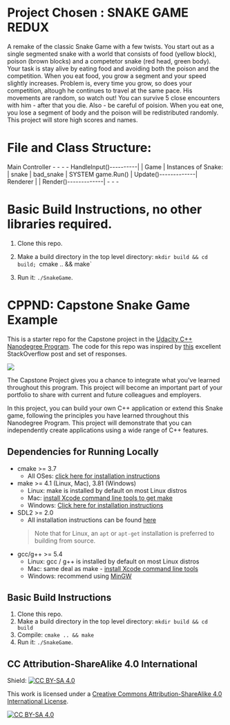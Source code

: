 # Project Chosen : SNAKE GAME REDUX
  A remake of the classic Snake Game with a few twists.  You start out as a single segmented snake with a world 
  that consists of food (yellow block), poison (brown blocks) and a competetor snake (red head, green body).  Your task is stay
  alive by eating food and avoiding both the poison and the competition.  When you eat food, you grow a segment and your speed 
  slightly increases.  Problem is, every time you grow, so does your competition, altough he continues to travel at the same pace.
  His movements are random, so watch out!  You can survive 5 close encounters with him - after that you die.  Also - be careful
  of poision.  When you eat one, you lose a segment of body and the poison will be redistributed randomly.  This project will store high scores and names.

# File and Class Structure:

Main
  Controller                - - - - 
    HandleInput()----------|      |
  Game                     |
    Instances of Snake:    |
      snake                |
      bad_snake            |      SYSTEM
    game.Run()             |
      Update()-------------|
  Renderer                 |      |
      Render()-------------| - - -  

# Basic Build Instructions, no other libraries required.

1. Clone this repo.

2. Make a build directory in the top level directory: `mkdir build && cd build; `cmake .. && make`

4. Run it: `./SnakeGame`.



# CPPND: Capstone Snake Game Example

This is a starter repo for the Capstone project in the [Udacity C++ Nanodegree Program](https://www.udacity.com/course/c-plus-plus-nanodegree--nd213). The code for this repo was inspired by [this](https://codereview.stackexchange.com/questions/212296/snake-game-in-c-with-sdl) excellent StackOverflow post and set of responses.

<img src="snake_game.gif"/>

The Capstone Project gives you a chance to integrate what you've learned throughout this program. This project will become an important part of your portfolio to share with current and future colleagues and employers.

In this project, you can build your own C++ application or extend this Snake game, following the principles you have learned throughout this Nanodegree Program. This project will demonstrate that you can independently create applications using a wide range of C++ features.

## Dependencies for Running Locally
* cmake >= 3.7
  * All OSes: [click here for installation instructions](https://cmake.org/install/)
* make >= 4.1 (Linux, Mac), 3.81 (Windows)
  * Linux: make is installed by default on most Linux distros
  * Mac: [install Xcode command line tools to get make](https://developer.apple.com/xcode/features/)
  * Windows: [Click here for installation instructions](http://gnuwin32.sourceforge.net/packages/make.htm)
* SDL2 >= 2.0
  * All installation instructions can be found [here](https://wiki.libsdl.org/Installation)
  >Note that for Linux, an `apt` or `apt-get` installation is preferred to building from source. 
* gcc/g++ >= 5.4
  * Linux: gcc / g++ is installed by default on most Linux distros
  * Mac: same deal as make - [install Xcode command line tools](https://developer.apple.com/xcode/features/)
  * Windows: recommend using [MinGW](http://www.mingw.org/)

## Basic Build Instructions

1. Clone this repo.
2. Make a build directory in the top level directory: `mkdir build && cd build`
3. Compile: `cmake .. && make`
4. Run it: `./SnakeGame`.


## CC Attribution-ShareAlike 4.0 International


Shield: [![CC BY-SA 4.0][cc-by-sa-shield]][cc-by-sa]

This work is licensed under a
[Creative Commons Attribution-ShareAlike 4.0 International License][cc-by-sa].

[![CC BY-SA 4.0][cc-by-sa-image]][cc-by-sa]

[cc-by-sa]: http://creativecommons.org/licenses/by-sa/4.0/
[cc-by-sa-image]: https://licensebuttons.net/l/by-sa/4.0/88x31.png
[cc-by-sa-shield]: https://img.shields.io/badge/License-CC%20BY--SA%204.0-lightgrey.svg
